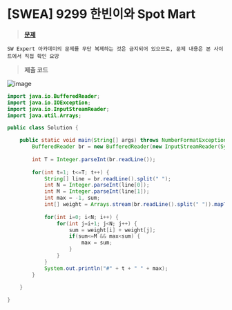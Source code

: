 # [SWEA] 9299 한빈이와 Spot Mart
> **[문제](https://swexpertacademy.com/main/talk/solvingClub/problemView.do?solveclubId=AX69tP7quW4DFAVm&contestProbId=AW8Wj7cqbY0DFAXN&probBoxId=AX7Xk6266eYDFAVm&type=PROBLEM&problemBoxTitle=day0208&problemBoxCnt=4)**
> 
	SW Expert 아카데미의 문제를 무단 복제하는 것은 금지되어 있으므로, 문제 내용은 본 사이트에서 직접 확인 요망

> **제출 코드**
> 
![image](https://user-images.githubusercontent.com/80896077/174947196-739e1367-fbff-46fa-8cb2-9512e20aa05b.png)

```java
import java.io.BufferedReader;
import java.io.IOException;
import java.io.InputStreamReader;
import java.util.Arrays;

public class Solution {

	public static void main(String[] args) throws NumberFormatException, IOException {
		BufferedReader br = new BufferedReader(new InputStreamReader(System.in));
		
		int T = Integer.parseInt(br.readLine());
		
		for(int t=1; t<=T; t++) {
			String[] line = br.readLine().split(" ");
			int N = Integer.parseInt(line[0]);
			int M = Integer.parseInt(line[1]);
			int max = -1, sum;
			int[] weight = Arrays.stream(br.readLine().split(" ")).mapToInt(Integer::parseInt).toArray();
			
			for(int i=0; i<N; i++) {
				for(int j=i+1; j<N; j++) {
					sum = weight[i] + weight[j];
					if(sum<=M && max<sum) {
						max = sum;
					}
				}
			}
			System.out.println("#" + t + " " + max);
		}
		
	}

}
```
